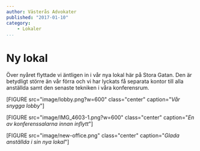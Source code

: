 ```yaml
---
author: Västerås Advokater
published: "2017-01-10"
category:
    - Lokaler
...
```


Ny lokal
===============

Över nyåret flyttade vi äntligen in i vår nya lokal här på Stora Gatan. Den är betydligt större än vår förra
och vi har lyckats få separata kontor till alla anställda samt den senaste tekniken i våra konferensrum.

<!--more-->

[FIGURE src="image/lobby.png?w=600" class="center" caption="*Vår snygga lobby*"]

[FIGURE src="image/IMG_4603-1.png?w=600" class="center" caption="*En av konferenssalarna innan inflytt*"]

[FIGURE src="image/new-office.png" class="center" caption="*Glada anställda i sin nya lokal*"]

